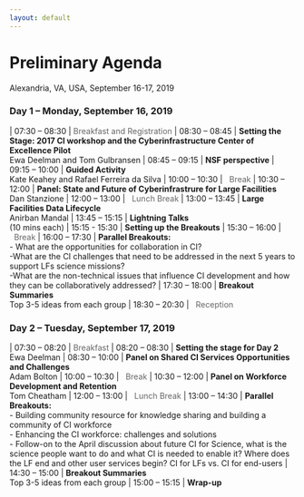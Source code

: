 ```yaml
---
layout: default
---
```


<style>
td:nth-of-type(1) {
    width:9em;
}
</style>

# Preliminary Agenda

Alexandria, VA, USA, September 16-17, 2019

### Day 1 – Monday, September 16, 2019

| 07:30 – 08:30	| <span style="color: #666">Breakfast and Registration</span>
| 08:30 – 08:45	| **Setting the Stage: 2017 CI workshop and the Cyberinfrastructure Center of Excellence Pilot**<br />Ewa Deelman and Tom Gulbransen
| 08:45 – 09:15	| **NSF perspective**
| 09:15 – 10:00	| **Guided Activity**<br />Kate Keahey and Rafael Ferreira da Silva
| 10:00 – 10:30	| <span style="color: #666"><i class="fas fa-coffee"></i>&nbsp;&nbsp;Break</span>
| 10:30 – 12:00	| **Panel: State and Future of Cyberinfrastrure for Large Facilities**<br />Dan Stanzione 
| 12:00 – 13:00	| <span style="color: #666"><i class="fas fa-utensils"></i>&nbsp;&nbsp;Lunch Break</span>
| 13:00 – 13:45	| **Large Facilities Data Lifecycle**<br />Anirban Mandal
| 13:45 – 15:15	| **Lightning Talks**<br />(10 mins each)
| 15:15 - 15:30	| **Setting up the Breakouts**
| 15:30 – 16:00	| <span style="color: #666"><i class="fas fa-coffee"></i>&nbsp;&nbsp;Break</span>
| 16:00 – 17:30	| **Parallel Breakouts:**<br />- What are the opportunities for collaboration in CI?<br />-What are the CI challenges that need to be addressed in the next 5 years to support LFs science missions?<br />-What are the non-technical issues that influence CI development and how they can be collaboratively addressed?
| 17:30 – 18:00	| **Breakout Summaries**<br />Top 3-5 ideas from each group
| 18:30 – 20:30	| <span style="color: #666"><i class="fas fa-wine-glass-alt"></i>&nbsp;&nbsp;Reception</span>

### Day 2 – Tuesday, September 17, 2019

| 07:30 – 08:20	| <span style="color: #666">Breakfast</span>
| 08:20 – 08:30 | **Setting the stage for Day 2**<br />Ewa Deelman
| 08:30 – 10:00 | **Panel on Shared CI Services Opportunities and Challenges**<br />Adam Bolton
| 10:00 – 10:30 | <span style="color: #666"><i class="fas fa-coffee"></i>&nbsp;&nbsp;Break</span>
| 10:30 – 12:00	| **Panel on Workforce Development and Retention**<br />Tom Cheatham
| 12:00 – 13:00 | <span style="color: #666"><i class="fas fa-utensils"></i>&nbsp;&nbsp;Lunch Break</span>
| 13:00 – 14:30 | **Parallel Breakouts:**<br />- Building community resource for knowledge sharing and building a community of CI workforce<br />- Enhancing the CI workforce: challenges and solutions<br />- Follow-on to the April discussion about future CI for Science, what is the science people want to do and what CI is needed to enable it? Where does the LF end and other user services begin?  CI for LFs vs. CI for end-users
| 14:30 – 15:00	| **Breakout Summaries**<br />Top 3-5 ideas from each group
| 15:00 – 15:15	| **Wrap-up**
